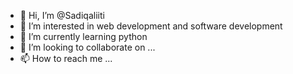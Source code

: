 - 👋 Hi, I’m @Sadiqaliiti
- 👀 I’m interested in web development and software development
- 🌱 I’m currently learning python
- 💞️ I’m looking to collaborate on ...
- 📫 How to reach me ...

<!---
Sadiqaliiti/Sadiqaliiti is a ✨ special ✨ repository because its `README.md` (this file) appears on your GitHub profile.
You can click the Preview link to take a look at your changes.
--->
